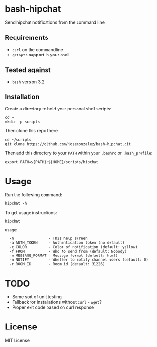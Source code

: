 # bash-hipchat

Send hipchat notifications from the command line

## Requirements

- `curl` on the commandline
- `getopts` support in your shell

## Tested against

- `bash` version 3.2

## Installation

Create a directory to hold your personal shell scripts:

    cd ~
    mkdir -p scripts

Then clone this repo there

    cd ~/scripts
    git clone https://github.com/josegonzalez/bash-hipchat.git

Then add this directory to your `PATH` within your `.bashrc` or `.bash_profile`:

    export PATH=${PATH}:${HOME}/scripts/hipchat

# Usage

Run the following command:

    hipchat -h

To get usage instructions:

    hipchat

    usage:

      -h                - This help screen
      -a AUTH_TOKEN     - Authentication token (no default)
      -c COLOR          - Color of notification (default: yellow)
      -f FROM           - Who to send from (default: Nobody)
      -m MESSAGE_FORMAT - Message format (default: html)
      -n NOTIFY         - Whether to notify channel users (default: 0)
      -r ROOM_ID        - Room id (default: 31226)
      
# TODO

- Some sort of unit testing
- Fallback for installations without `curl` - `wget`?
- Proper exit code based on curl response

# License

MIT License

